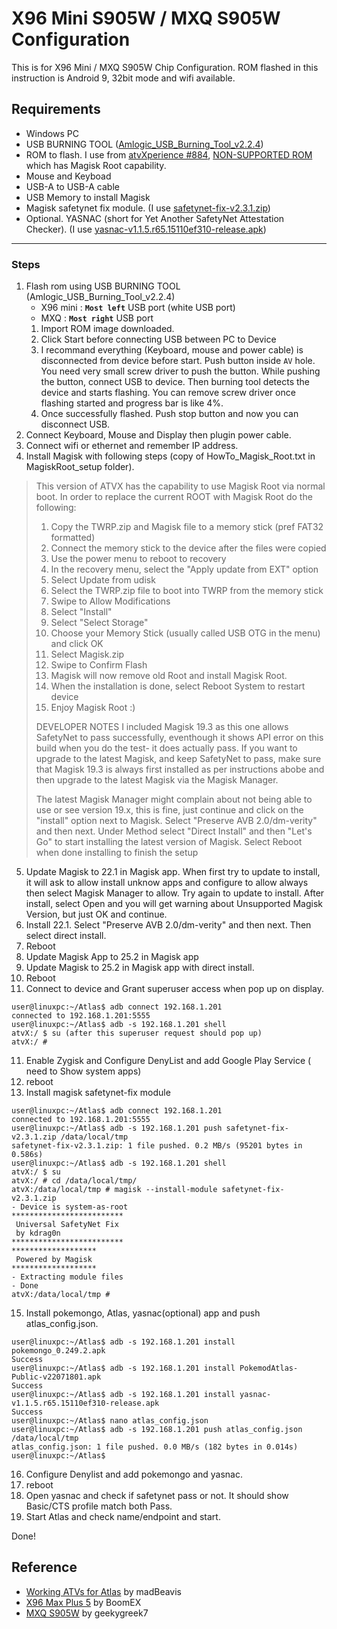 # X96 Mini S905W / MXQ S905W Configuration
This is for X96 Mini / MXQ S905W Chip Configuration. ROM flashed in this instruction is Android 9, 32bit mode and wifi available.  
## Requirements
- Windows PC
- USB BURNING TOOL ([Amlogic_USB_Burning_Tool_v2.2.4](https://androidmtk.com/download-amlogic-usb-burning-tool))
- ROM to flash. I use from [atvXperience #884](https://forum.atvxperience.com/viewtopic.php?p=19913#p19913), [NON-SUPPORTED ROM](https://mega.nz/file/025z0KCY#D1b6S_kJn2H6fKvQbQr_epjlRJfnU0euu_0mqQemMAU) which has Magisk Root capability.
- Mouse and Keyboad
- USB-A to USB-A cable
- USB Memory to install Magisk
- Magisk safetynet fix module. (I use [safetynet-fix-v2.3.1.zip](https://github.com/kdrag0n/safetynet-fix/releases/tag/v2.3.1))
- Optional. YASNAC (short for Yet Another SafetyNet Attestation Checker). (I use [yasnac-v1.1.5.r65.15110ef310-release.apk](https://github.com/RikkaW/YASNAC/releases/tag/v1.1.5))
---
### Steps
1. Flash rom using USB BURNING TOOL (Amlogic_USB_Burning_Tool_v2.2.4)
   - X96 mini : **`Most left`** USB port (white USB port)
   - MXQ : **`Most right`** USB port
   1. Import ROM image downloaded.
   2. Click Start before connecting USB between PC to Device
   3. I recommand everything (Keyboard, mouse and power cable) is disconnected from device before start. Push button inside `AV` hole. You need very small screw driver to push the button. While pushing the button, connect USB to device. Then burning tool detects the device and starts flashing. You can remove screw driver once flashing started and progress bar is like 4%.
   4. Once successfully flashed. Push stop button and now you can disconnect USB.
2. Connect Keyboard, Mouse and Display then plugin power cable.
3. Connect wifi or ethernet and remember IP address.
4. Install Magisk with following steps (copy of HowTo_Magisk_Root.txt in MagiskRoot_setup folder).
> This version of ATVX has the capability to use Magisk Root via normal boot.
>  In order to replace the current ROOT with Magisk Root do the following:
>  1. Copy the TWRP.zip and Magisk file to a memory stick (pref FAT32 formatted)
>  2. Connect the memory stick to the device after the files were copied
>  3. Use the power menu to reboot to recovery
>  4. In the recovery menu, select the "Apply update from EXT" option
>  5. Select Update from udisk
>  6. Select the TWRP.zip file to boot into TWRP from the memory stick
>  7. Swipe to Allow Modifications
>  8. Select "Install"
>  9. Select "Select Storage"
>  10. Choose your Memory Stick (usually called USB OTG in the menu) and click OK
>  11. Select Magisk.zip
>  12. Swipe to Confirm Flash
>  13. Magisk will now remove old Root and install Magisk Root.
>  14. When the installation is done, select Reboot System to restart device
>  15. Enjoy Magisk Root :)
>
> DEVELOPER NOTES
> I included Magisk 19.3 as this one allows SafetyNet to pass successfully, eventhough it shows API error on this build when you do the test- it does actually pass. If you want to upgrade to the latest Magisk, and keep SafetyNet to pass, make sure that Magisk 19.3 is always first installed as per instructions abobe and then upgrade to the latest Magisk via the Magisk Manager. 
> 
> The latest Magisk Manager might complain about not being able to use or see version 19.x, this is fine, just continue and click on the "install" option next to Magisk. Select "Preserve AVB 2.0/dm-verity" and then next. Under Method select "Direct Install" and then "Let's Go" to start installing the latest version of Magisk. Select Reboot when done installing to finish the setup

5. Update Magisk to 22.1 in Magisk app. When first try to update to install, it will ask to allow install unknow apps and configure to allow always then select Magisk Manager to allow. Try again to update to install. After install, select Open and you will get warning about Unsupported Magisk Version, but just OK and continue.
6. Install 22.1. Select "Preserve AVB 2.0/dm-verity" and then next. Then select direct install. 
7. Reboot
8. Update Magisk App to 25.2 in Magisk app
9. Update Magisk to 25.2 in Magisk app with direct install. 
10. Reboot
11. Connect to device and Grant superuser access when pop up on display.
```
user@linuxpc:~/Atlas$ adb connect 192.168.1.201
connected to 192.168.1.201:5555
user@linuxpc:~/Atlas$ adb -s 192.168.1.201 shell
atvX:/ $ su (after this superuser request should pop up)
atvX:/ #
```
11. Enable Zygisk and Configure DenyList and add Google Play Service ( need to Show system apps)
12. reboot
13. Install magisk safetynet-fix module
```
user@linuxpc:~/Atlas$ adb connect 192.168.1.201
connected to 192.168.1.201:5555
user@linuxpc:~/Atlas$ adb -s 192.168.1.201 push safetynet-fix-v2.3.1.zip /data/local/tmp
safetynet-fix-v2.3.1.zip: 1 file pushed. 0.2 MB/s (95201 bytes in 0.586s)
user@linuxpc:~/Atlas$ adb -s 192.168.1.201 shell
atvX:/ $ su
atvX:/ # cd /data/local/tmp/
atvX:/data/local/tmp # magisk --install-module safetynet-fix-v2.3.1.zip
- Device is system-as-root
*************************
 Universal SafetyNet Fix
 by kdrag0n
*************************
*******************
 Powered by Magisk
*******************
- Extracting module files
- Done
atvX:/data/local/tmp #
```
15. Install pokemongo, Atlas, yasnac(optional) app and push atlas_config.json.
```
user@linuxpc:~/Atlas$ adb -s 192.168.1.201 install pokemongo_0.249.2.apk
Success
user@linuxpc:~/Atlas$ adb -s 192.168.1.201 install PokemodAtlas-Public-v22071801.apk
Success
user@linuxpc:~/Atlas$ adb -s 192.168.1.201 install yasnac-v1.1.5.r65.15110ef310-release.apk
Success
user@linuxpc:~/Atlas$ nano atlas_config.json
user@linuxpc:~/Atlas$ adb -s 192.168.1.201 push atlas_config.json /data/local/tmp
atlas_config.json: 1 file pushed. 0.0 MB/s (182 bytes in 0.014s)
user@linuxpc:~/Atlas$
```
16. Configure Denylist and add pokemongo and yasnac.
17. reboot
18. Open yasnac and check if safetynet pass or not. It should show Basic/CTS profile match both Pass.
19. Start Atlas and check name/endpoint and start.

Done!

## Reference
- [Working ATVs for Atlas](https://github.com/madBeavis/PimpMyAtv/wiki/Working-ATVs-for-Atlas) by madBeavis
- [X96 Max Plus 5](https://docs.google.com/document/d/1SdaiJKAs2fJVMGLSI-TdORvwDh_THPAP8nqQbtEluno/edit#heading=h.oelb25v5f8ex) by BoomEX
- [MXQ S905W](https://docs.google.com/document/d/1PusB45JXq6WyolvezFZgAtQLZN_fPcvJ2FvAbAGihh0/edit) by geekygreek7
